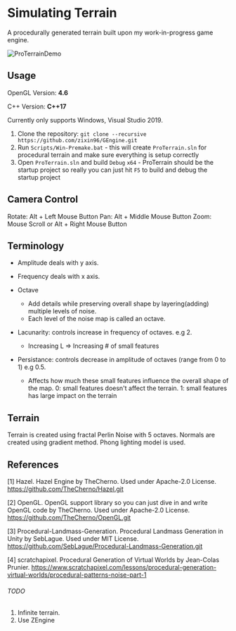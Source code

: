 # Simulating Terrain

A procedurally generated terrain built upon my work-in-progress game engine. 

![ProTerrainDemo](ProTerrainDemo.gif)

## Usage

OpenGL Version: **4.6**

C++ Version: **C++17**

Currently only supports Windows, Visual Studio 2019. 

1. Clone the repository: `git clone --recursive https://github.com/zixin96/GEngine.git`
2. Run `Scripts/Win-Premake.bat` - this will create `ProTerrain.sln` for procedural terrain and make sure everything is setup correctly
3. Open `ProTerrain.sln` and build `Debug` `x64` - ProTerrain should be the startup project so really you can just hit `F5` to build and debug the startup project

## Camera Control

Rotate: Alt + Left Mouse Button
Pan: Alt + Middle Mouse Button
Zoom: Mouse Scroll or Alt + Right Mouse Button 

## Terminology

- Amplitude deals with y axis.

- Frequency deals with x axis.

- Octave   
    - Add details while preserving overall shape by layering(adding) multiple levels of noise. 
    - Each level of the noise map is called an octave. 

- Lacunarity: controls increase in frequency of octaves. e.g 2. 
    - Increasing L => Increasing # of small features

- Persistance: controls decrease in amplitude of octaves (range from 0 to 1) e.g 0.5. 
    - Affects how much these small features influence the overall shape of the map. 0: small features doesn't affect the terrain. 1: small features has large impact on the terrain

## Terrain

Terrain is created using fractal Perlin Noise with 5 octaves. Normals are created using gradient method. Phong lighting model is used. 

## References

[1] Hazel. Hazel Engine by TheCherno. 
    Used under Apache-2.0 License.
    https://github.com/TheCherno/Hazel.git

[2] OpenGL. OpenGL support library so you can just dive in and write OpenGL code by TheCherno.
    Used under Apache-2.0 License.
    https://github.com/TheCherno/OpenGL.git

[3] Procedural-Landmass-Generation. Procedural Landmass Generation in Unity by SebLague.
    Used under MIT License.
    https://github.com/SebLague/Procedural-Landmass-Generation.git

[4] scratchapixel. Procedural Generation of Virtual Worlds by Jean-Colas Prunier.
    https://www.scratchapixel.com/lessons/procedural-generation-virtual-worlds/procedural-patterns-noise-part-1

###### TODO

1. Infinite terrain.
2. Use ZEngine 





